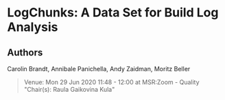 # LogChunks: A Data Set for Build Log Analysis

## Authors

Carolin Brandt, Annibale Panichella, Andy Zaidman, Moritz Beller

>Venue:  Mon 29 Jun 2020 11:48 - 12:00 at MSR:Zoom - Quality "Chair(s): Raula Gaikovina Kula"
